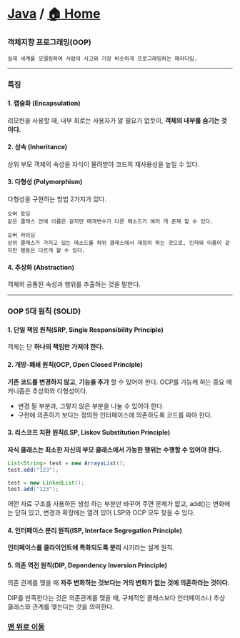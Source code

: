 # [Java](https://github.com/hyojaekim/TIL/tree/master/Java) / [🏠 Home](https://github.com/hyojaekim/TIL)

### 객체지향 프로그래밍(OOP)

```
실제 세계를 모델링하여 사람의 사고와 가장 비슷하게 프로그래밍하는 패러다임.
```

<hr>

### 특징

#### 1. 캡슐화 (Encapsulation)
리모컨을 사용할 때, 내부 회로는 사용자가 알 필요가 없듯이, **객체의 내부를 숨기는 것이다.**

#### 2. 상속 (Inheritance)
상위 부모 객체의 속성을 자식이 물려받아 코드의 재사용성을 높일 수 있다.

#### 3. 다형성 (Polymorphism)
다형성을 구현하는 방법 2가지가 있다.
```
오버 로딩
같은 클래스 안에 이름은 같지만 매개변수가 다른 메소드가 여러 개 존재 할 수 있다.

오버 라이딩
상위 클래스가 가지고 있는 메소드를 하위 클래스에서 재정의 하는 것으로, 인자와 이름이 같지만 행동은 다르게 할 수 있다.
```
#### 4. 추상화 (Abstraction)
객체의 공통된 속성과 행위를 추출하는 것을 말한다.

<hr>

### OOP 5대 원칙 (SOLID)

#### 1. 단일 책임 원칙(SRP, Single Responsibility Principle)
객체는 단 **하나의 책임만 가져야 한다.**

#### 2. 개방-폐쇄 원칙(OCP, Open Closed Principle)
**기존 코드를 변경하지 않고**, **기능을 추가** 할 수 있어야 한다. OCP를 가능케 하는 중요 메커니즘은 추상화와 다형성이다.

* 변경 될 부분과, 그렇지 않은 부분을 나눌 수 있어야 한다.
* 구현에 의존하기 보다는 정의한 인터페이스에 의존하도록 코드를 짜야 한다.

#### 3. 리스코프 치환 원칙(LSP, Liskov Substitution Principle)
**자식 클래스는 최소한 자신의 부모 클래스에서 가능한 행위는 수행할 수 있어야 한다.**

```java
List<String> test = new ArraysList();
test.add("123");

test = new LinkedList();
test.add("123");
```

어떤 자료 구조를 사용하든 생성 하는 부분만 바꾸어 주면 문제가 없고, add()는 변화에는 닫혀 있고, 변경과 확장에는 열려 있어 LSP와 OCP 모두 찾을 수 있다.

#### 4. 인터페이스 분리 원칙(ISP, Interface Segregation Principle)
**인터페이스를 클라이언트에 특화되도록 분리** 시키라는 설계 원칙.

#### 5. 의존 역전 원칙(DIP, Dependency Inversion Principle)
의존 관계를 맺을 때 **자주 변화하는 것보다는 거의 변화가 없는 것에 의존하라는 것이다.**

DIP를 만족한다는 것은 의존관계를 맺을 때, 구체적인 클래스보다 인터페이스나 추상 클래스와 관계를 맺는다는 것을 의미한다.

### [맨 위로 이동](https://github.com/hyojaekim/TIL/blob/master/Java/oop.md#java---home)
